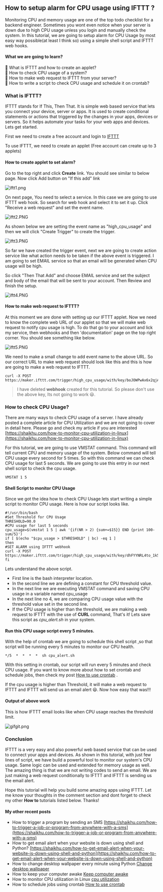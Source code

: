 ## How to setup alarm for CPU usage using IFTTT ?

Monitoring CPU and memory usage are one of the top todo checklist for a backend engineer. Sometimes you wont even notice when your server is down due to high CPU usage unless you login and manually check the system. In this tutorial, we are going to setup alarm for CPU Usage by most easy way possible(at least I think so) using a simple shell script and IFTTT web hooks. 

#### What we are going to learn?

📗 What is IFTTT and how to create an applet?</br>
📙 How to check CPU usage of a system?</br>
📗 How to make web request to IFTTT from your server?</br>
📙 How to write a script to check CPU usage and schedule it on crontab?</br>

### What is IFTTT?
IFTTT stands for If This, Then That. It is simple web based service that lets you connect your device, server or apps. It is used to create conditional statements or actions that triggered by the changes in your apps, devices or servers. So it helps automate your tasks for your web apps and devices. Lets get started.

First we need to create a free account and login to  [IFTTT](https://ifttt.com/)

To use IFTTT, we need to create an applet (Free account can create up to 3 applets)

#### How to create applet to set alarm?

Go to the top right and click **Create** link. You should see similar to below page. Now click Add button on "If this add" link

![iftt1.png](https://cdn.hashnode.com/res/hashnode/image/upload/v1604502596167/cOG-7hpQR.png)

On next page, You need to select a service. In this case we are going to use IFTTT web hook. So search for web hook and select it to set it up. Click "Receive a web request" and set the event name.

![iftt2.PNG](https://cdn.hashnode.com/res/hashnode/image/upload/v1604503404609/CScCSZIoE.png)

As shown below we are setting the event name as "high_cpu_usage" and then we will click "Create Trigger" to create the trigger.


![iftt3.PNG](https://cdn.hashnode.com/res/hashnode/image/upload/v1604503636298/guAT2DByX.png)

So far we have created the trigger event, next we are going to create action service like what action needs to be taken if the above event is triggered. I am going to set EMAIL service so that an email will be generated when CPU usage will be high. 

So click "Then That Add" and choose EMAIL service and set the subject and body of the email that will be sent to your account. Then Review and finish the setup.


![iftt4.PNG](https://cdn.hashnode.com/res/hashnode/image/upload/v1604504102228/Rfsq-nyWh.png)

#### How to make web request to IFTTT?

At this moment we are done with setting up our IFTTT applet. Now we need to know the complete web URL of our applet so that we will make web request to notify cpu usage is high. 
To do that go to your account and lick my service, then webhooks and then 'documentation' page on the top right corner. You should see something like below.


![iftt5.PNG](https://cdn.hashnode.com/res/hashnode/image/upload/v1604504527269/y0E8O4G4y.png)

We need to make a small change to add event name to the above URL.
So our correct URL to make web request should look like this and this is how are going to make a web request to IFTTT.

```
curl -X POST https://maker.ifttt.com/trigger/high_cpu_usage/with/key/boJOWPwAx6x2qjAWr3CUym
```
> I have deleted **webhook** created for this tutorial. So please don't use the above key, Its not going to work 😃.

### How to check CPU Usage?

There are many ways to check CPU usage of a server. I have already posted a complete article for CPU Utilization and we are not going to cover in detail here. Please go and check my article if you are interested  [https://shaikhu.com/how-to-monitor-cpu-utilization-in-linux](https://shaikhu.com/how-to-monitor-cpu-utilization-in-linux) 

For this tutorial, we are going to use VMSTAT command. This command will tell current CPU and memory usage of the system. 
Below command will tell CPU usage every second for 5 times. So with this command we can check CPU usage for last 5 seconds. We are going to use this entry in our next shell script to check the cpu usage.

```
VMSTAT 1 5
```
#### Shell Script to monitor CPU Usage

Since we got the idea how to check CPU Usage lets start writing a simple script to monitor CPU usage.
Here is how our script looks like. 

```
#!/usr/bin/bash
#Set Threshold for CPU Usage
THRESHOLD=90.0
#CPU usage for last 5 seconds
cpu_usage=$(vmstat 1 5 | awk '{if(NR > 2) {sum+=$15}} END {print 100-sum/5}')
if [ $(echo "$cpu_usage > $THRESHOLD" | bc) -eq 1 ]
then
#SET ALARM using IFTTT webhook
curl -X POST https://maker.ifttt.com/trigger/high_cpu_usage/with/key/dhFYYNRL4to_1k5O1NOUd3
fi
```
Lets understand the above script.
- First line is the bash interpreter location.
- In the second line we are defining a constant for CPU threshold value.
- In the next line we are executing VMSTAT command and saving CPU usage in a variable named cpu_usage
- In the next line no 4, we are comparing CPU usage value with the threshold value set in the second line. 
- If the CPU usage is higher than the threshold, we are making a web request to IFTTT with the use of **CURL** command, That's it! Lets save this script as *cpu_alert.sh* in your system.

#### Run this CPU usage script every 5 minutes.

With the help of crontab we are going to schedule this shell script ,so that script will be running every 5 minutes to monitor our CPU health.

```
*/5  *  *  *  *  sh cpu_alert.sh
```
With this setting in crontab, our script will run every 5 minutes and check CPU usage. If you want to know more about how to set crontab and schedule jobs, then check my post  [How to use crontab](https://shaikhu.com/how-to-schedule-and-manage-tasks-using-crontab) .

If the cpu usage is higher than Threshold, it will make a web request to IFTTT and IFTTT will send us an email alert  😃. Now how easy that was!!!

#### Output of above work

This is how IFTTT email looks like when CPU usage reaches the threshold limit.


![gifgit.png](https://cdn.hashnode.com/res/hashnode/image/upload/v1604510681337/Tyw6oxi6K.png)

### Conclusion
IFTTT is a very easy and also powerful web based service that can be used to connect your apps and devices. As shown in this tutorial, with just few lines of script, we have build a powerful tool to monitor our system's CPU usage. Same logic can be used and extended for memory usage as well.
The amazing thing is that we are not writing codes to send an email. We are just making a web request conditionally to IFTTT and IFTTT is sending us the email alert.

Hope this tutorial will help you build some amazing apps using IFTTT. Let me know your thoughts in the comment section and dont forget to check my other **How to** tutorials listed below. Thanks!

#### My other recent posts

- How to trigger a program by sending an SMS [https://shaikhu.com/how-to-trigger-a-job-or-program-from-anywhere-with-a-sms](https://shaikhu.com/how-to-trigger-a-job-or-program-from-anywhere-with-a-sms)
- How to get email alert when your website is down using shell and Python?  [https://shaikhu.com/how-to-get-email-alert-when-your-website-is-down-using-shell-and-python](https://shaikhu.com/how-to-get-email-alert-when-your-website-is-down-using-shell-and-python) 
- How to change desktop wallpaper every minute using Python  [Change desktop wallpaper](https://shaikhu.com/how-to-auto-change-desktop-wallpaper-every-minute-using-python) 
-  How to keep your computer awake [Keep computer awake](https://shaikhu.com/how-to-keep-your-computer-awake-using-python) 
- How to monitor CPU utilization in Linux  [cpu utilization](https://shaikhu.com/how-to-monitor-cpu-utilization-in-linux) 
- How to schedule jobs using crontab  [How to use crontab](https://shaikhu.com/how-to-schedule-and-manage-tasks-using-crontab) 







